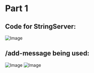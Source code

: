 # Part 1
## Code for StringServer:
![Image](StringServer.png)
## /add-message being used:
![Image](Add)
![Image]()
